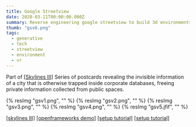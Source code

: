 ```yaml
---
title: Google Streetview
date: 2020-03-11T00:00:00.000Z
summary: Reverse engineering google streetview to build 3d environments
thumb: "gsv6.png"
tags:
  - generative
  - tech
  - streetview
  - environment
  - vr
---
```

Part of [[Skylines III]](http://patriciogonzalezvivo.com/2014/skylines/skylines.php?v=03) Series of postcards revealing the invisible information of a city that is otherwise trapped inside corporate databases, freeing private information collected from public spaces.

<!-- <iframe title="vimeo-player" src="https://player.vimeo.com/video/89982874" width="1024" height="640" frameborder="0" allowfullscreen></iframe> -->

{% resImg "gsv1.png", "" %}
{% resImg "gsv2.png", "" %}
{% resImg "gsv3.png", "" %}
{% resImg "gsv4.png", "" %}
{% resImg "gsv5.jfif", "" %}

[[skylines III]](http://patriciogonzalezvivo.com/2014/skylines/skylines.php?v=03)
[[openframeworks demo]](http://patriciogonzalezvivo.com/2014/pointcloudcity/wash-sq/)
[[setup tutorial]](https://medium.com/@nocomputer/creating-point-clouds-with-google-street-view-185faad9d4ee)
[[setup tutorial]](https://github.com/patriciogonzalezvivo/ofxStreetView)